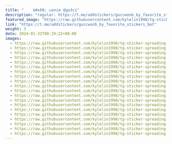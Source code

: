 ```yaml
---
title: "‌ ‌ ‌ ‌ ‌&#x60; ‌ᤐonie @gu3ci"
description: "regular: https://t.me/addstickers/guccwonb_by_favorite_stickers_bot"
featured_image: "https://raw.githubusercontent.com/kylelin1998/tg-sticker-spreading-worldwide-images/main/img/71c18d22-23ce-48b5-90f5-c5a8fe758d41.jpg"
link: "https://t.me/addstickers/guccwonb_by_favorite_stickers_bot"
weight: 3
date: 2024-01-31T08:19:22+08:00
images:
  - https://raw.githubusercontent.com/kylelin1998/tg-sticker-spreading-worldwide-images/main/img/71c18d22-23ce-48b5-90f5-c5a8fe758d41.jpg
  - https://raw.githubusercontent.com/kylelin1998/tg-sticker-spreading-worldwide-images/main/img/8ff54b15-08cc-4b79-bc8b-9918d0e92da5.jpg
  - https://raw.githubusercontent.com/kylelin1998/tg-sticker-spreading-worldwide-images/main/img/894256e5-7d2d-4edb-b88f-3bb55207712d.jpg
  - https://raw.githubusercontent.com/kylelin1998/tg-sticker-spreading-worldwide-images/main/img/16268b11-d101-49f4-8781-410f8f2bd6b7.jpg
  - https://raw.githubusercontent.com/kylelin1998/tg-sticker-spreading-worldwide-images/main/img/05573cd9-7f10-4b4d-8031-de60cb0fbac7.jpg
  - https://raw.githubusercontent.com/kylelin1998/tg-sticker-spreading-worldwide-images/main/img/994e0792-e456-4a49-889a-993c6ff28362.jpg
  - https://raw.githubusercontent.com/kylelin1998/tg-sticker-spreading-worldwide-images/main/img/bbf85384-7e39-4edd-a7ea-745148ae8744.jpg
  - https://raw.githubusercontent.com/kylelin1998/tg-sticker-spreading-worldwide-images/main/img/8c1be352-04b5-4a09-a2df-4bde39e6e3b0.jpg
  - https://raw.githubusercontent.com/kylelin1998/tg-sticker-spreading-worldwide-images/main/img/835440a9-362e-46b9-9ca2-ca4e29d41403.jpg
  - https://raw.githubusercontent.com/kylelin1998/tg-sticker-spreading-worldwide-images/main/img/a5d44858-043d-4388-9536-50252d211ac5.jpg
  - https://raw.githubusercontent.com/kylelin1998/tg-sticker-spreading-worldwide-images/main/img/f92da474-a433-444e-83df-fba7d5275874.jpg
  - https://raw.githubusercontent.com/kylelin1998/tg-sticker-spreading-worldwide-images/main/img/b0f83bfe-764f-4800-bcab-ef95f3bd2f5b.jpg
  - https://raw.githubusercontent.com/kylelin1998/tg-sticker-spreading-worldwide-images/main/img/68681615-da0d-4fc7-812d-634af90e89d4.jpg
  - https://raw.githubusercontent.com/kylelin1998/tg-sticker-spreading-worldwide-images/main/img/4bf58c3e-6efb-428d-8496-43b1c13c44aa.jpg
  - https://raw.githubusercontent.com/kylelin1998/tg-sticker-spreading-worldwide-images/main/img/2582c619-34b8-42b7-a46f-68126f97f1c6.jpg
  - https://raw.githubusercontent.com/kylelin1998/tg-sticker-spreading-worldwide-images/main/img/d807bc21-e208-45cc-81fe-624e0562d73a.jpg
  - https://raw.githubusercontent.com/kylelin1998/tg-sticker-spreading-worldwide-images/main/img/dc6e024d-1701-40c4-b6a2-2ea38e8a152a.jpg
  - https://raw.githubusercontent.com/kylelin1998/tg-sticker-spreading-worldwide-images/main/img/69d36d7c-4913-44d5-9003-61bd18ff1411.jpg
  - https://raw.githubusercontent.com/kylelin1998/tg-sticker-spreading-worldwide-images/main/img/a3b6a28c-f10a-44ac-bdb8-6a82e97f4b83.jpg
  - https://raw.githubusercontent.com/kylelin1998/tg-sticker-spreading-worldwide-images/main/img/af5d18d7-ad37-4533-b04d-2ccfe75636e4.jpg
---
```

